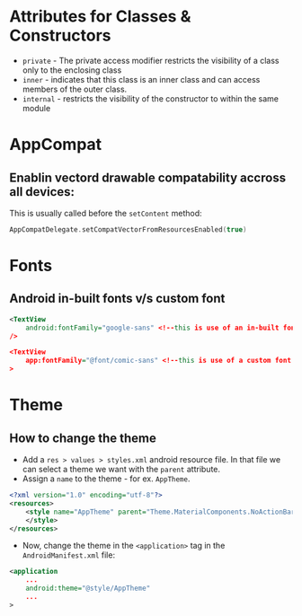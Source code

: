 # Attributes for Classes & Constructors

- `private` - The private access modifier restricts the visibility of a class only to the enclosing class
- `inner` - indicates that this class is an inner class and can access members of the outer class.
- `internal` - restricts the visibility of the constructor to within the same module

# AppCompat

## Enablin vectord drawable compatability accross all devices:
This is usually called before the `setContent` method:
```kt
AppCompatDelegate.setCompatVectorFromResourcesEnabled(true)
```

# Fonts

## Android in-built fonts v/s custom font

```xml
<TextView
    android:fontFamily="google-sans" <!--this is use of an in-built font-->
/>

<TextView
    app:fontFamily="@font/comic-sans" <!--this is use of a custom font from a file in res/font dir -->
>
```

# Theme

## How to change the theme
- Add a `res > values > styles.xml` android resource file.  In that file we can select a theme we want with the `parent` attribute.
- Assign a `name` to the theme - for ex. `AppTheme`. 

```xml
<?xml version="1.0" encoding="utf-8"?>
<resources>
    <style name="AppTheme" parent="Theme.MaterialComponents.NoActionBar">
    </style>
</resources>
```
- Now, change the theme in the `<application>` tag in the `AndroidManifest.xml` file:

```xml
<application
    ...
    android:theme="@style/AppTheme"
    ...
>
```


